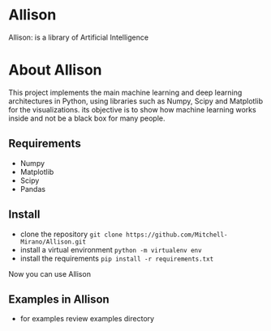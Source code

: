# Allison
Allison: is a library  of Artificial Intelligence

# About Allison

This project implements the main machine learning and deep learning architectures in Python, 
using libraries such as Numpy, Scipy and Matplotlib for the visualizations. 
its objective is to show how machine learning works
inside and not be a black box for many people.

## Requirements
- Numpy
- Matplotlib
- Scipy
- Pandas
## Install
- clone the repository `git clone https://github.com/Mitchell-Mirano/Allison.git`
- install a virtual environment `python -m virtualenv env`
- install the requirements `pip install -r requirements.txt`

Now you can use Allison

## Examples in Allison
- for examples review examples directory
